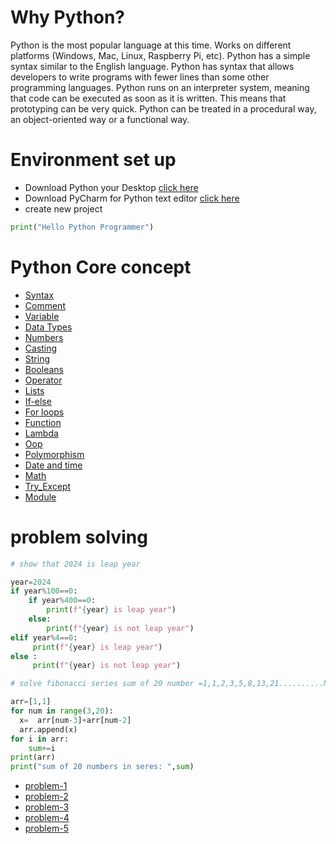 
# Why Python?
Python is the most popular language at this time. Works on different platforms (Windows, Mac, Linux, Raspberry Pi, etc).
Python has a simple syntax similar to the English language.
Python has syntax that allows developers to write programs with fewer lines than some other programming languages.
Python runs on an interpreter system, meaning that code can be executed as soon as it is written. This means that prototyping can be very quick.
Python can be treated in a procedural way, an object-oriented way or a functional way.

# Environment set up 

- Download Python your Desktop  [click here](https://www.python.org/downloads/)
- Download PyCharm for Python text editor [click here](https://www.jetbrains.com/pycharm/download/?section=windows)
- create new project

```python
print("Hello Python Programmer")
```

# Python Core concept 

- [Syntax](pythonProject/main.py)
- [Comment](pythonProject/main.py)
- [Variable](pythonProject/main.py)
- [Data Types](pythonProject/dataTypes.py)
- [Numbers](pythonProject/number.py)
- [Casting](pythonProject/modifyString.py)
- [String](pythonProject/StringMathod.py)
- [Booleans](pythonProject/dataTypes.py)
- [Operator](pythonProject/oprator.py)
- [Lists](pythonProject/List.py)
- [If-else](pythonProject/IfElse.py)
- [For loops](pythonProject/For_loop.py)
- [Function](pythonProject/Function.py)
- [Lambda](pythonProject/Lamda.py)
- [Oop](pythonProject/Oop.py)
- [Polymorphism](pythonProject/Polymorphism.py)
- [Date and time](pythonProject/Dates.py)
- [Math](pythonProject/Math.py)
- [Try_Except](pythonProject/try_catch.py)
- [Module](pythonProject/mymodule.py)

# problem solving 
```python
# show that 2024 is leap year 

year=2024
if year%100==0:
    if year%400==0:
        print(f"{year} is leap year")
    else:
        print(f"{year} is not leap year")
elif year%4==0:
     print(f"{year} is leap year")
else :
     print(f"{year} is not leap year")
```


```python
# solve fibonacci series sum of 20 number =1,1,2,3,5,8,13,21..........N

arr=[1,1]
for num in range(3,20):
  x=  arr[num-3]+arr[num-2]
  arr.append(x)
for i in arr:
    sum+=i
print(arr)
print("sum of 20 numbers in seres: ",sum)
```
- [problem-1](pythonProject/Problem1.py) 
- [problem-2](pythonProject/Problem1.py)
- [problem-3](pythonProject/Problem1.py)
- [problem-4](pythonProject/Problem1.py)
- [problem-5](pythonProject/Problem1.py)


